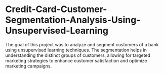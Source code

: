 # Credit-Card-Customer-Segmentation-Analysis-Using-Unsupervised-Learning
The goal of this project was to analyze and segment customers of a bank using unsupervised learning techniques. The segmentation helps in understanding the distinct groups of customers, allowing for targeted marketing strategies to enhance customer satisfaction and optimize marketing campaigns.
